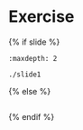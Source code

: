 # Exercise
{% if slide %}
<!-- BUILDING THE SLIDES -->
```{toctree}
:maxdepth: 2

./slide1

```
{% else %}
<!-- BUILDING THE PAGES -->
<!-- build the page content here -->
```{include} ./slide1.md
```
{% endif %}

